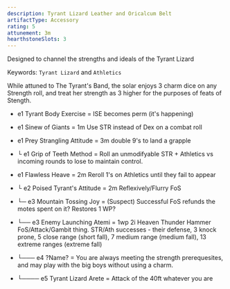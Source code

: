 ```yaml
---
description: Tyrant Lizard Leather and Oricalcum Belt
artifactType: Accessory
rating: 5
attunement: 3m
hearthstoneSlots: 3
---
```


Designed to channel the strengths and ideals of the Tyrant Lizard

Keywords: `Tyrant Lizard` and `Athletics`

<attunement></attunement>

While attuned to The Tyrant's Band, the solar enjoys 3 charm dice on any Strength roll, and treat her strength as 3 higher for the purposes of feats of Stength.

- e1 Tyrant Body Exercise = ISE becomes perm (it's happening)
- e1 Sinew of Giants = 1m Use STR instead of Dex on a combat roll

- e1 Prey Strangling Attitude = 3m double 9's to land a grapple
- └ e1 Grip of Teeth Method = Roll an unmodifyable STR + Athletics vs incoming rounds to lose to maintain control.
- e1 Flawless Heave = 2m Reroll 1's on Athletics until they fail to appear
- └ e2 Poised Tyrant's Attitude = 2m Reflexively/Flurry FoS
- └─ e3 Mountain Tossing Joy = (Suspect) Successful FoS refunds the motes spent on it? Restores 1 WP?
- └── e3 Enemy Launching Atemi = 1wp 2i Heaven Thunder Hammer FoS/Attack/Gambit thing. STR/Ath successes - their defense, 3 knock prone, 5 close range (short fall), 7 medium range (medium fall), 13 extreme ranges (extreme fall)
- └─── e4 ?Name? = You are always meeting the strength prerequesites, and may play with the big boys without using a charm.
- └──── e5 Tyrant Lizard Arete = Attack of the 40ft whatever you are
